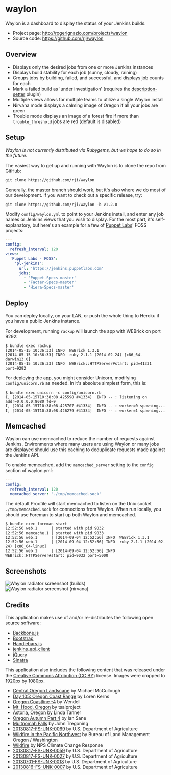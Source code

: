 # waylon
Waylon is a dashboard to display the status of your Jenkins builds.

  * Project page: http://rogerignazio.com/projects/waylon
  * Source code: https://github.com/rji/waylon

## Overview
  * Displays only the desired jobs from one or more Jenkins instances
  * Displays build stability for each job (sunny, cloudy, raining)
  * Groups jobs by building, failed, and successful, and displays job counts for each
  * Mark a failed build as 'under investigation' (requires the
  [description-setter](https://wiki.jenkins-ci.org/display/JENKINS/Description+Setter+Plugin)
  plugin)
  * Multiple views allows for multiple teams to utilize a single Waylon install
  * Nirvana mode displays a calming image of Oregon if all your jobs are green
  * Trouble mode displays an image of a forest fire if more than
  `trouble_threshold` jobs are red (default is disabled)

## Setup
_Waylon is not currently distributed via Rubygems, but we hope to do so in the
future._

The easiest way to get up and running with Waylon is to clone the repo from
GitHub:

```
git clone https://github.com/rji/waylon
```

Generally, the master branch should work, but it's also where we do most of our
development. If you want to check out a specific release, try:

```
git clone https://github.com/rji/waylon -b v1.2.0
```

Modify `config/waylon.yml` to point to your Jenkins install, and enter any job
names or Jenkins views that you wish to display. For the most part, it's
self-explanatory, but here's an example for a few of
[Puppet Labs](http://www.puppetlabs.com)' FOSS projects:

```yaml
---
config:
  refresh_interval: 120
views:
  'Puppet Labs - FOSS':
    'pl-jenkins':
      url: 'https://jenkins.puppetlabs.com'
      jobs:
        - 'Puppet-Specs-master'
        - 'Facter-Specs-master'
        - 'Hiera-Specs-master'
```

## Deploy
You can deploy locally, on your LAN, or push the whole thing to Heroku if you
have a public Jenkins instance.

For development, running `rackup` will launch the app with WEBrick on port 9292:

```
$ bundle exec rackup
[2014-05-15 10:36:33] INFO  WEBrick 1.3.1
[2014-05-15 10:36:33] INFO  ruby 2.1.1 (2014-02-24) [x86_64-darwin13.0]
[2014-05-15 10:36:33] INFO  WEBrick::HTTPServer#start: pid=41331 port=9292
```

For deploying the app, you might consider Unicorn, modifying
`config/unicorn.rb` as needed. In it's absolute simplest form, this is:

```
$ bundle exec unicorn -c config/unicorn.rb
I, [2014-05-15T10:38:08.425598 #41334]  INFO -- : listening on addr=0.0.0.0:8080 fd=9
I, [2014-05-15T10:38:08.425707 #41334]  INFO -- : worker=0 spawning...
I, [2014-05-15T10:38:08.426279 #41334]  INFO -- : worker=1 spawning...
```

## Memcached
Waylon can use memcached to reduce the number of requests against Jenkins.
Environments where many users are using Waylon or many jobs are displayed
should use this caching to deduplicate requests made against the Jenkins API.

To enable memcached, add the `memcached_server` setting to the `config` section
of waylon.yml:

```yaml
---
config:
  refresh_interval: 120
  memcached_server: './tmp/memcached.sock'
```

The default Procfile will start memcached to listen on the Unix socket
`./tmp/memcached.sock` for connections from Waylon. When run locally, you
should use Foreman to start up both Waylon and memcached.

```
$ bundle exec foreman start
12:52:56 web.1      | started with pid 9032
12:52:56 memcache.1 | started with pid 9033
12:52:56 web.1      | [2014-09-04 12:52:56] INFO  WEBrick 1.3.1
12:52:56 web.1      | [2014-09-04 12:52:56] INFO  ruby 2.1.1 (2014-02-24) [x86_64-linux]
12:52:56 web.1      | [2014-09-04 12:52:56] INFO  WEBrick::HTTPServer#start: pid=9032 port=5000
```

## Screenshots
![Waylon radiator screenshot (builds)](http://rogerignazio.com/projects/waylon/waylon-screenshot-builds.png)
![Waylon radiator screenshot (nirvana)](http://rogerignazio.com/projects/waylon/waylon-screenshot-nirvana.png)

## Credits
This application makes use of and/or re-distributes the following open source
software:
  * [Backbone.js](http://backbonejs.org/)
  * [Bootstrap](http://getbootstrap.com)
  * [Handlebars.js](http://handlebarsjs.com)
  * [jenkins_api_client](https://github.com/arangamani/jenkins_api_client)
  * [jQuery](http://jquery.com)
  * [Sinatra](http://www.sinatrarb.com)

This application also includes the following content that was released under the
[Creative Commons Attribution (CC BY)](http://creativecommons.org/licenses/)
license. Images were cropped to 1920px by 1080px.
  * [Central Oregon Landscape](https://www.flickr.com/photos/ex_magician/3196286183) by Michael McCullough
  * [Day 105: Oregon Coast Range](https://www.flickr.com/photos/lorenkerns/8651732785) by Loren Kerns
  * [Oregon Coastline -4](https://www.flickr.com/photos/intherough/5397108428) by Wendell
  * [Mt. Hood, Oregon](https://www.flickr.com/photos/tsaiproject/9943809254) by tsaiproject
  * [Astoria, Oregon](https://www.flickr.com/photos/goingslo/11522920406) by Linda Tanner
  * [Oregon Autumn Part 4](https://www.flickr.com/photos/31246066@N04/4030400633) by Ian Sane
  * [Multnomah Falls](https://www.flickr.com/photos/johnniewalker/12660211844) by John Tregoning
  * [20130817-FS-UNK-0069](https://www.flickr.com/photos/usdagov/9773088691) by U.S. Department of Agriculture
  * [Wildfire in the Pacific Northwest](https://www.flickr.com/photos/blmoregon/8776249150) by Bureau of Land Management Oregon / Washington
  * [Wildfire](https://www.flickr.com/photos/npsclimatechange/14503287131) by NPS Climate Change Response
  * [20130817-FS-UNK-0059](https://www.flickr.com/photos/usdagov/9707378699) by U.S. Department of Agriculture
  * [20130817-FS-UNK-0027](https://www.flickr.com/photos/usdagov/9626930351) by U.S. Department of Agriculture
  * [20130701-FS-UNK-0018](https://www.flickr.com/photos/usdagov/9294755604) by U.S. Department of Agriculture
  * [20130816-FS-UNK-0007](https://www.flickr.com/photos/usdagov/9623969360/) by U.S. Department of Agriculture

